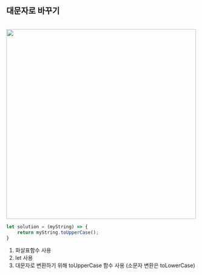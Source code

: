 ## 대문자로 바꾸기

<br>
<img src="https://github.com/hyennii/React-lec/assets/107667966/99b0692d-6b03-4036-987a-517b2bca7d83" width="500">

```javaScript
let solution = (myString) => {
    return myString.toUpperCase();
}
```

1) 화살표함수 사용
2) let 사용
3) 대문자로 변환하기 위해 toUpperCase 함수 사용 (소문자 변환은 toLowerCase)

